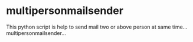 # multipersonmailsender
This python script is help to send mail two or above person at same time...  multipersonmailsender...
